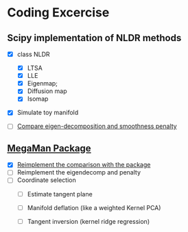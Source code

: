 # Coding Excercise 
## Scipy implementation of NLDR methods

- [x] class NLDR
	- [x] LTSA
	- [x] LLE
	<!-- - [ ] LLR -->
	- [x] Eigenmap; 
	- [x] Diffusion map
	- [x] Isomap
- [x] Simulate toy manifold
- [ ] [Compare eigen-decomposition and smoothness penalty](https://arxiv.org/pdf/1803.02432v1.pdf) 


## [MegaMan Package](https://github.com/mmp2/megaman)

- [x] [Reimplement the comparison with the package](https://github.com/mmp2/megaman/blob/master/examples/megaman_tutorial.ipynb)
- [ ] Reimplement the eigendecomp and penalty
- [ ] Coordinate selection
	- [ ] Estimate tangent plane 
	- [ ] Manifold deflation (like a weighted Kernel PCA)
	- [ ] Tangent inversion (kernel ridge regression)


